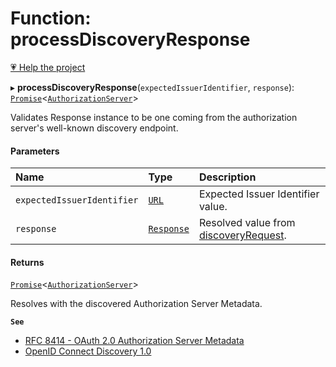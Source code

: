 # Function: processDiscoveryResponse

[💗 Help the project](https://github.com/sponsors/panva)

▸ **processDiscoveryResponse**(`expectedIssuerIdentifier`, `response`): [`Promise`]( https://developer.mozilla.org/en-US/docs/Web/JavaScript/Reference/Global_Objects/Promise )<[`AuthorizationServer`](../interfaces/AuthorizationServer.md)\>

Validates Response instance to be one coming from the authorization server's well-known discovery
endpoint.

#### Parameters

| Name | Type | Description |
| :------ | :------ | :------ |
| `expectedIssuerIdentifier` | [`URL`]( https://developer.mozilla.org/en-US/docs/Web/API/URL ) | Expected Issuer Identifier value. |
| `response` | [`Response`]( https://developer.mozilla.org/en-US/docs/Web/API/Response ) | Resolved value from [discoveryRequest](discoveryRequest.md). |

#### Returns

[`Promise`]( https://developer.mozilla.org/en-US/docs/Web/JavaScript/Reference/Global_Objects/Promise )<[`AuthorizationServer`](../interfaces/AuthorizationServer.md)\>

Resolves with the discovered Authorization Server Metadata.

**`See`**

 - [RFC 8414 - OAuth 2.0 Authorization Server Metadata](https://www.rfc-editor.org/rfc/rfc8414.html#section-3)
 - [OpenID Connect Discovery 1.0](https://openid.net/specs/openid-connect-discovery-1_0.html#ProviderConfig)
